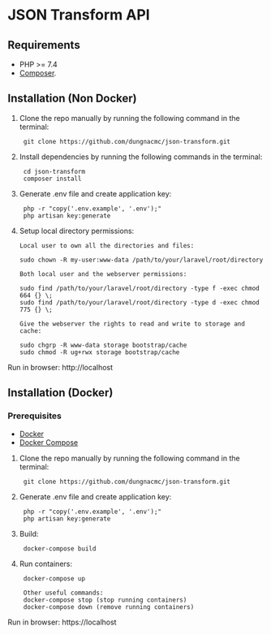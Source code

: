 # JSON Transform API


## Requirements
* PHP >= 7.4
* [Composer](https://getcomposer.org/).

## Installation (Non Docker)

1. Clone the repo manually by running the following command in the terminal:

        git clone https://github.com/dungnacmc/json-transform.git
        
2. Install dependencies by running the following commands in the terminal:

        cd json-transform
        composer install

3. Generate .env file and create application key:

        php -r "copy('.env.example', '.env');"
        php artisan key:generate

4. Setup local directory permissions:
   
       Local user to own all the directories and files:
       
       sudo chown -R my-user:www-data /path/to/your/laravel/root/directory
       
       Both local user and the webserver permissions:
       
       sudo find /path/to/your/laravel/root/directory -type f -exec chmod 664 {} \;
       sudo find /path/to/your/laravel/root/directory -type d -exec chmod 775 {} \;
       
       Give the webserver the rights to read and write to storage and cache:
       
       sudo chgrp -R www-data storage bootstrap/cache
       sudo chmod -R ug+rwx storage bootstrap/cache

Run in browser: http://localhost

## Installation (Docker)		
### Prerequisites
* [Docker](https://docs.docker.com/install/)
* [Docker Compose](https://docs.docker.com/compose/install/)

1. Clone the repo manually by running the following command in the terminal:
   
        git clone https://github.com/dungnacmc/json-transform.git

2. Generate .env file and create application key:

        php -r "copy('.env.example', '.env');"
        php artisan key:generate
   
3. Build:
  
        docker-compose build
        
4. Run containers:

        docker-compose up
        
        Other useful commands:
        docker-compose stop (stop running containers)
        docker-compose down (remove running containers)
    
Run in browser: https://localhost
